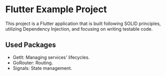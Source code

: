 # Flutter Example Project

This project is a Flutter application that is built following SOLID principles, utilizing Dependency Injection, and focusing on writing testable code.

## Used Packages

- GetIt: Managing services' lifecycles.
- GoRouter: Routing.
- Signals: State management.
